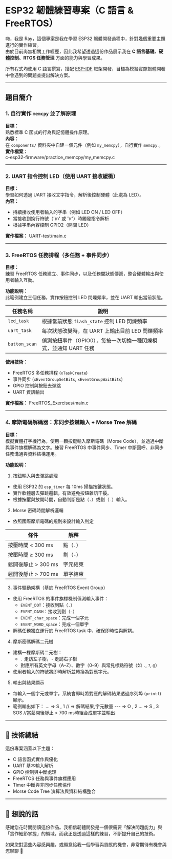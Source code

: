 # ESP32 韌體練習專案（C 語言 & FreeRTOS）

嗨，我是 Ray，這個專案是我在學習 ESP32 韌體開發過程中，針對幾個重要主題進行的實作練習。  
由於目前尚無相關工作經歷，因此我希望透過這份作品展示我在 **C 語言基礎、硬體控制、RTOS 任務管理** 方面的能力與學習成果。

所有程式均使用 C 語言撰寫，搭配 [ESP-IDF](https://docs.espressif.com/projects/esp-idf/en/latest/esp32/) 框架開發，目標為模擬實際韌體開發中會遇到的問題並提出解決方案。

---

## 題目簡介

### 1. 自行實作 `memcpy` 並了解原理
**目標：**  
熟悉標準 C 函式的行為與記憶體操作原理。  
**內容：**  
在 `components/` 資料夾中自建一個元件（例如 `my_memcpy`），自行實作 `memcpy` 。  
**實作檔案：**  
c-esp32-firmware/practice_memcpy/my_memcpy.c

---

### 2. UART 指令控制 LED（使用 UART 接收緩衝）
**目標：**  
學習如何透過 UART 接收文字指令，解析後控制硬體（此處為 LED）。  
**內容：**  
- 持續接收使用者輸入的字串（例如 LED ON / LED OFF） 
- 當接收到換行符號（'\n' 或 '\r'）時觸發指令解析  
- 根據字串內容控制 GPIO2（開關 LED）

**實作檔案：**
  UART-test/main.c

---

### 3. FreeRTOS 任務排程（多任務 + 事件同步） 
**目標：**  
練習 FreeRTOS 任務建立、事件同步，以及任務間狀態傳遞，整合硬體輸出與使用者輸入互動。

**功能說明：**  
此範例建立三個任務，實作按鈕控制 LED 閃爍頻率，並在 UART 輸出當前狀態。

| 任務名稱      | 說明 |
|---------------|------|
| `led_task`    | 根據當前狀態 `flash_state` 控制 LED 閃爍頻率 |
| `uart_task`   | 每次狀態改變時，在 UART 上輸出目前 LED 閃爍頻率 |
| `button_scan` | 偵測按鈕事件（GPIO0），每按一次切換一種閃爍模式，並通知 UART 任務 |

**使用技術：**
- FreeRTOS 多任務排程 (`xTaskCreate`)  
- 事件同步 (`xEventGroupSetBits`, `xEventGroupWaitBits`)  
- GPIO 控制與按鈕去彈跳  
- UART 資訊輸出

**實作檔案：**
  FreeRTOS_Exercises/main.c

---
### 4. 摩斯電碼解碼器：非同步按鍵輸入 + Morse Tree 解碼
**目標：**  
模擬實體打字機行為，使用一顆按鍵輸入摩斯電碼（Morse Code），並透過中斷與事件旗標解碼為文字。練習 FreeRTOS 中事件同步、Timer 中斷回呼、非同步任務溝通與資料結構運用。

**功能說明：** 
1. 按鈕輸入與去彈跳處理
- 使用 ESP32 的 `esp_timer` 每 10ms 掃描按鍵狀態。
- 實作軟體層去彈跳邏輯，有效避免按鈕雜訊干擾。
- 根據按壓與放開時間，自動判斷是點（`.`）或劃（`-`）輸入。

2. Morse 密碼時間解析邏輯
- 依照國際摩斯電碼的規則來設計輸入判定

| 條件               | 解釋         |
|--------------------|--------------|
| 按壓時間 < 300 ms   | 點（`.`）    |
| 按壓時間 ≥ 300 ms   | 劃（`-`）    |
| 鬆開後靜止 > 300 ms | 字元結束     |
| 鬆開後靜止 > 700 ms | 單字結束     |

3. 事件驅動架構（基於 FreeRTOS Event Group）
- 使用 FreeRTOS 的事件旗標機制偵測輸入事件：
  - `EVENT_DOT`：接收到點（`.`）
  - `EVENT_DASH`：接收到劃（`-`）
  - `EVENT_char_space`：完成一個字元
  - `EVENT_WORD_space`：完成一個單字
- 解碼任務獨立運行於 FreeRTOS task 中，確保即時性與解耦。

4. 摩斯密碼解碼二元樹
- 建構一棵摩斯碼二元樹：
  - `.` 走訪左子樹，`-` 走訪右子樹
  - 對應所有英文字母（A–Z）、數字（0–9）與常見標點符號（如 `.`, `?`, `@`）
- 使用者輸入的符號將即時解析並轉換為對應字元。

5. 輸出與結果顯示
- 每輸入一個字元或單字，系統會即時將對應的解碼結果透過序列埠 (`printf`) 顯示。
- 範例輸出如下：
  ...  => S , 1  // => 解碼結果,字元數量
  ---  => O , 2
  ...  => S , 3
  SOS            //當鬆開後靜止 > 700 ms時組合成單字並輸出

---

## 🔧 技術總結

這份專案涵蓋以下主題：

- C 語言函式實作與優化
- UART 基本輸入解析
- GPIO 控制與中斷處理
- FreeRTOS 任務與事件旗標應用
- Timer 中斷與非同步任務協作
- Morse Code Tree 演算法與資料結構整合

---

## 👋 想說的話

感謝您花時間閱讀這份作品。我相信韌體開發是一個很需要「解決問題能力」與「實作細節掌握」的領域，而我正是透過這樣的練習，不斷提升自己的技術。

如果您對這些內容感興趣，或願意給我一個學習與貢獻的機會，非常期待有機會與您聊聊 🙌
